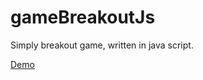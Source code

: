 # gameBreakoutJs
Simply breakout game, written in java script.

[Demo](https://cdn.rawgit.com/dariuszwrzesien/gameBreakoutJs/master/index.html)
